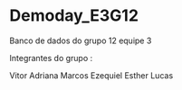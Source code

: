 # Demoday_E3G12
Banco de dados do grupo 12 equipe 3

Integrantes  do grupo :

Vitor
Adriana
Marcos
Ezequiel
Esther
Lucas
